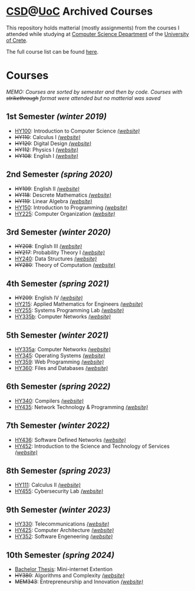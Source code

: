 # [CSD](https://csd.uoc.gr)@[UoC](https://www.uoc.gr/) Archived Courses
This repository holds matterial (mostly assignments) from the courses I attended while studying at [Computer Science Department](https://csd.uoc.gr) of the [University of Crete](https://www.uoc.gr/).

The full course list can be found [here](https://www.csd.uoc.gr/CSD/index.jsp?content=courses_catalog&openmenu=demoAcc3&lang=en).
# Courses
*MEMO: Courses are sorted by semester and then by code. Courses with ~~strikethrough~~ format were attended but no matterial was saved*
## 1st Semester *(winter 2019)*
- [HY100](/HY100/): Introduction to Computer Science *[(website)](https://csd.uoc.gr/~hy100/)*
- ~~HY110~~: Calculus I *[(website)](https://csd.uoc.gr/~hy110/)*
- ~~HY120~~: Digital Design	*[(website)](https://csd.uoc.gr/~hy120/index19f.html)*
- ~~HY112~~: Physics I *[(website)](https://csd.uoc.gr/~hy112/)*
- ~~HY108~~: English I *[(website)](https://csd.uoc.gr/~hy108/)*

## 2nd Semester *(spring 2020)*

- ~~HY109~~: English II *[(website)](https://csd.uoc.gr/~hy109/)*
- ~~HY118~~: Descrete Mathematics *[(website)](http://users.ics.forth.gr/~argyros/cs118diary)*
- ~~HY119~~: Linear Algebra *[(website)](https://csd.uoc.gr/~hy119/)*
- [HY150](/HY150/): Introduction to Programming *[(website)](https://csd.uoc.gr/~hy150a/)*
- [HY225](HY225): Computer Organization *[(website)](https://csd.uoc.gr/~hy225/index20a.html)*

## 3rd Semester *(winter 2020)*

- ~~HY208~~: English III *[(website)](https://csd.uoc.gr/~hy208/)*
- ~~HY217~~: Probability Theory I *[(website)](https://csd.uoc.gr/~hy217/)*
- [HY240](/HY240/): Data Structures *[(website)](https://csd.uoc.gr/~hy240/)*
- ~~HY280~~: Theory of Computation *[(website)](https://csd.uoc.gr/~hy280/)*

## 4th Semester *(spring 2021)*

- ~~HY209~~: English IV *[(website)](https://csd.uoc.gr/~hy209/)*
- [HY215](/HY215/): Applied Mathematics for Engineers *[(website)](https://csd.uoc.gr/~hy215/)*
- [HY255](/HY255/): Systems Programming Lab *[(website)](https://csd.uoc.gr/~hy255/)*
- [HY335b](/HY335b/): Computer Networks *[(website)](https://csd.uoc.gr/~hy335b/)*

## 5th Semester *(winter 2021)*

- [HY335a](/HY335a/): Computer Networks *[(website)](https://csd.uoc.gr/~hy335a/)*
- [HY345](/HY345/): Operating Systems *[(website)](https://csd.uoc.gr/~hy345/)*
- [HY359](/HY359/): Web Programming *[(website)](https://csd.uoc.gr/~hy359/)*
- [HY360](/HY360/): Files and Databases *[(website)](https://csd.uoc.gr/~hy360/)*

## 6th Semester *(spring 2022)*

- [HY340](/HY340/): Compilers *[(website)](https://csd.uoc.gr/~hy340/)*
- [HY435](/HY435/): Network Technology & Programming *[(website)](https://csd.uoc.gr/~hy435/)*

## 7th Semester *(winter 2022)*

- [HY436](/HY436/): Software Defined Networks *[(website)](https://github.com/papastam/HY436)*
- [HY452](/HY425/): Introduction to the Science and Technology of Services *[(website)](https://csd.uoc.gr/~hy452/)*

## 8th Semester *(spring 2023)*

- [HY111](/HY111/): Calculus II *[(website)](https://csd.uoc.gr/~hy111/)*
- [HY455](/HY455/): Cybersecurity Lab *[(website)](https://csd.uoc.gr/~hy455/)*

## 9th Semester *(winter 2023)*

- [HY330](/HY330/): Telecommunications *[(website)](https://csd.uoc.gr/~hy330/)*
- [HY425](/HY425/): Computer Architecture *[(website)](https://csd.uoc.gr/~hy425/)*
- [HY352](/HY352/): Software Engeneering *[(website)](https://csd.uoc.gr/~hy352/)*

## 10th Semester *(spring 2024)*

- [Bachelor Thesis](/mini_internet_extention/): Mini-internet Extention
- ~~HY380~~: Algorithms and Complexity *[(website)](https://csd.uoc.gr/~hy380/)*
- ~~MEM343~~: Entrepreneurship and Innovation *[(website)](http://www.math.uoc.gr/el/mem343.html)*
